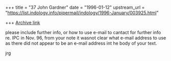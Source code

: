 +++
title = "37 John Gardner"
date = "1996-01-12"
upstream_url = "https://list.indology.info/pipermail/indology/1996-January/003925.html"

+++
[Archive link](https://list.indology.info/pipermail/indology/1996-January/003925.html)

please include further info, or how to use e-mail to cantact for further 
info re. IPC in Nov. 96,  from your note it wasnot clear what e-mail 
address to use as there did not appear to be an e-mail address int he 
body of your text.

jrg






